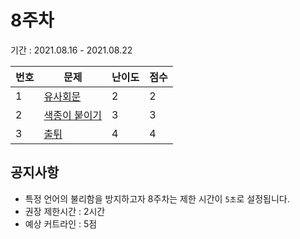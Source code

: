 # 8주차

기간 : 2021.08.16 - 2021.08.22

|번호|문제|난이도|점수|
|---|---|---|---|
|1|[유사회문](./1)|2|2|
|2|[색종이 붙이기](./2)|3|3|
|3|[출튀](./3)|4|4|

## 공지사항
- 특정 언어의 불리함을 방지하고자 8주차는 제한 시간이 `5초`로 설정됩니다.
- 권장 제한시간 : 2시간
- 예상 커트라인 : 5점
